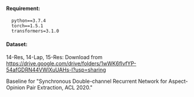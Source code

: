 #### Requirement:

```
  python==3.7.4
  torch==1.5.1
  transformers=3.1.0
```
#### Dataset:
14-Res, 14-Lap, 15-Res: Download from https://drive.google.com/drive/folders/1wWK6fIvfYP-54afGDRN44VWlXuUAHs-l?usp=sharing

Baseline for "Synchronous Double-channel Recurrent Network for Aspect-Opinion Pair Extraction, ACL 2020."
